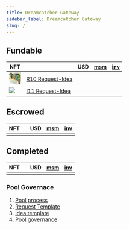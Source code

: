 ```yaml
---
title: Dreamcatcher Gateway
sidebar_label: Dreamcatcher Gateway
slug: /
---
```


## Fundable

| NFT                        |                                           | USD | [msm] | [inv] |
| -------------------------- | ----------------------------------------- | :-: | :---: | :---: |
| ![](/nfts/R10.ico.png)     | [R10 Request-Idea]   |     |       |       |
| ![](/nfts/I11.ico.png)     | [I11 Request-Idea] |     |       |       |



## Escrowed

| NFT                    |                                    | USD | [msm] | [inv] |
| ---------------------- | ---------------------------------- | :-: | :---: | :---: |
|  |  |     |       |       |


## Completed

| NFT                        |                                          | USD | [msm] | [inv] |
| -------------------------- | ---------------------------------------- | :-: | :---: | :---: |
|    |       |     |       |      |


### Pool Governace

1. [Pool process]
1. [Request Template]
1. [Idea template]
1. [Pool governance]


[msm]: ../dust/AppData/Logs/temperbead
[inv]: ../dust/AppData/Logs/inverted-capital


[R10 request-idea]: ./Requests/R10
[I11 request-idea]: ./Ideas/I11
[Request template]: /pool/Request_Template
[Idea template]: /pool/Idea_Template
[Pool governance]: /pool/governance
[Pool process]: /pool/Pool_Process
